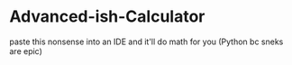 # Advanced-ish-Calculator
paste this nonsense into an IDE and it'll do math for you
(Python bc sneks are epic)

